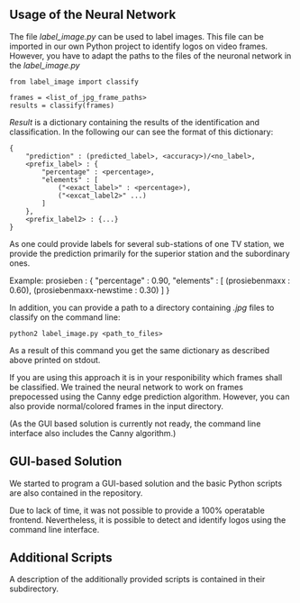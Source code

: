 Usage of the Neural Network
---------------------------

The file *label_image.py* can be used to label images.
This file can be imported in our own Python project to identify logos on video frames. However, you have to adapt the paths to the files of the neuronal network in the  *label_image.py*

    from label_image import classify

    frames = <list_of_jpg_frame_paths>
    results = classify(frames)

*Result* is a dictionary containing the results of the identification and classification.
In the following our can see the format of this dictionary:

    {
        "prediction" : (predicted_label>, <accuracy>)/<no_label>,
        <prefix_label> : {
            "percentage" : <percentage>,
            "elements" : [
                ("<exact_label>" : <percentage>),
                ("<excat_label2>" ...)
            ]
        },
        <prefix_label2> : {...}
    }

As one could provide labels for several sub-stations of one TV station, we provide the prediction primarily for the superior station and the subordinary ones.

Example:
    prosieben : {
        "percentage" : 0.90,
        "elements" : [
            (prosiebenmaxx : 0.60),
            (prosiebenmaxx-newstime : 0.30)
        ]
    }

In addition, you can provide a path to a directory containing *.jpg* files to classify on the command line:

    python2 label_image.py <path_to_files>

As a result of this command you get the same dictionary as described above printed on stdout.

If you are using this approach it is in your responibility which frames shall be classified. We trained the neural network to work on frames prepocessed using the Canny edge prediction algorithm.
However, you can also provide normal/colored frames in the input directory.

(As the GUI based solution is currently not ready, the command line interface also includes the Canny algorithm.)


GUI-based Solution
------------------

We started to program a GUI-based solution and the basic Python scripts are also contained in the repository.

Due to lack of time, it was not possible to provide a 100% operatable frontend.
Nevertheless, it is possible to detect and identify logos using the command line interface.

Additional Scripts
------------------

A description of the additionally provided scripts is contained in their subdirectory.